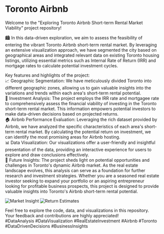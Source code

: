 # Toronto Airbnb
 Welcome to the "Exploring Toronto Airbnb Short-term Rental Market Viability" project repository! 
 
 🏙️  In this data-driven exploration, we aim to assess the feasibility of entering the vibrant Toronto Airbnb short-term rental market. By leveraging an extensive visualization approach, we have segmented the city based on geographical areas and integrated relevant data on existing Toronto housing listings, utilizing essential metrics such as Internal Rate of Return (IRR) and mortgage rates to calculate potential investment cycles.  
 
Key features and highlights of the project:  
📈 Geographic Segmentation: We have meticulously divided Toronto into different geographic zones, allowing us to gain valuable insights into the variations and trends within each area's short-term rental potential.  
💼 Investment Analysis: The project employs the IRR rate and mortgagee rate to comprehensively assess the financial viability of investing in the Toronto short-term rental market. This information empowers potential investors to make data-driven decisions based on projected returns.  
🏠 Airbnb Performance Evaluation: Leveraging the rich dataset provided by Airbnb, we have analyzed the specific characteristics of each area's short-term rental market. By calculating the potential return on investment, we can identify the most promising areas for Airbnb hosting.  
📊 Data Visualization: Our visualizations offer a user-friendly and insightful presentation of the data, providing an interactive experience for users to explore and draw conclusions effectively.  
🚀 Future Insights: The project sheds light on potential opportunities and challenges in Toronto's dynamic Airbnb market. As the real estate landscape evolves, this analysis can serve as a foundation for further research and investment strategies.  Whether you are a seasoned real estate investor seeking to expand your portfolio or an aspiring entrepreneur looking for profitable business prospects, this project is designed to provide valuable insights into Toronto's Airbnb short-term rental potential.  


![Market Insight](https://github.com/hw-huang96/Toronto-Airbnb-Power-BI/assets/137115739/0dfd4346-e541-45e1-adc7-ff684a60edb3)
![Return Estimates](https://github.com/hw-huang96/Toronto-Airbnb-Power-BI/assets/137115739/e0be7151-c85f-47d3-85d5-dd3e93a749ae)


Feel free to explore the code, data, and visualizations in this repository. Your feedback and contributions are highly appreciated!  
#DataAnalysis #DataVisualization #RealEstateInvestment #Airbnb #Toronto #DataDrivenDecisions #BusinessInsights
